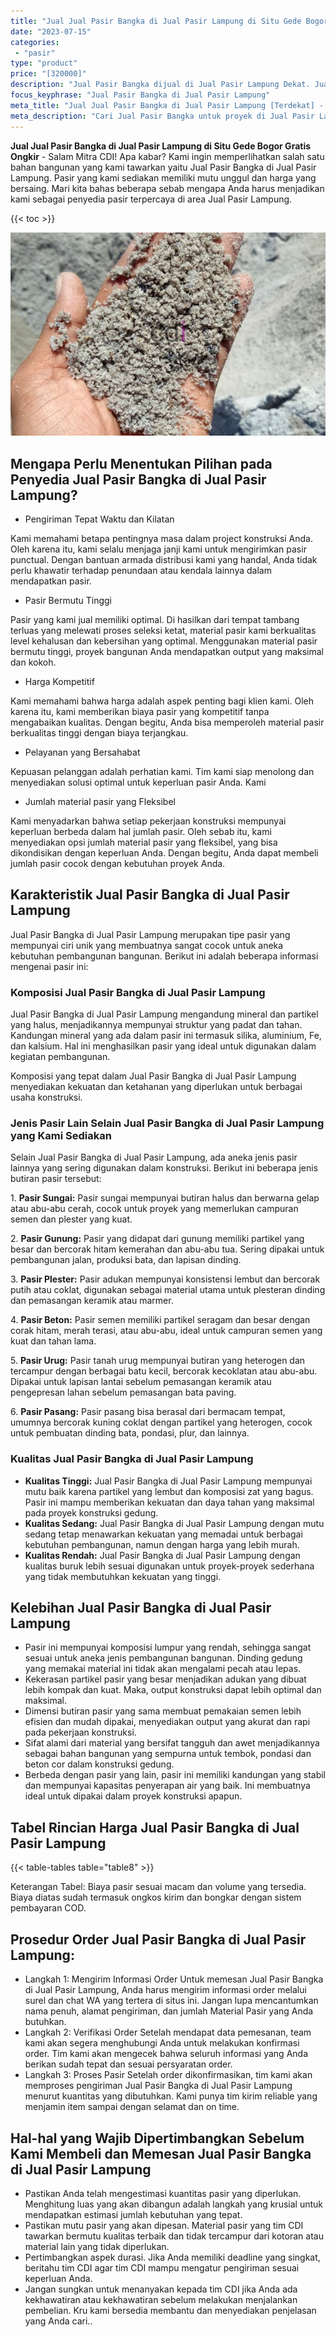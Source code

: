 ```yaml
---
title: "Jual Jual Pasir Bangka di Jual Pasir Lampung di Situ Gede Bogor Gratis Ongkir"
date: "2023-07-15"
categories:
 - "pasir"
type: "product"
price: "[320000]"
description: "Jual Pasir Bangka dijual di Jual Pasir Lampung Dekat. Jual Pasir Bangka ini sering digunakan dalam proyek konstruksi sebagai bahan campuran yang berkualitas dan halus. Hubungi kami untuk informasi lebih lanjut."
focus_keyphrase: "Jual Pasir Bangka di Jual Pasir Lampung"
meta_title: "Jual Jual Pasir Bangka di Jual Pasir Lampung [Terdekat] - CDI"
meta_description: "Cari Jual Pasir Bangka untuk proyek di Jual Pasir Lampung? Kami menawarkan Jual Pasir Bangka berkualitas untuk material adukan. Segera dapatkan penawaran terbaik."
---
```


**Jual Jual Pasir Bangka di Jual Pasir Lampung di Situ Gede Bogor Gratis Ongkir** - Salam Mitra CDI! Apa kabar? Kami ingin memperlihatkan salah satu bahan bangunan yang kami tawarkan yaitu Jual Pasir Bangka di Jual Pasir Lampung. Pasir yang kami sediakan memiliki mutu unggul dan harga yang bersaing. Mari kita bahas beberapa sebab mengapa Anda harus menjadikan kami sebagai penyedia pasir terpercaya di area Jual Pasir Lampung.

{{< toc >}}

![Jual Jual Pasir Bangka di Jual Pasir Lampung di Situ Gede Bogor Gratis Ongkir](/images/pasir/pasir-bangunan-15.jpg)

## Mengapa Perlu Menentukan Pilihan pada Penyedia Jual Pasir Bangka di Jual Pasir Lampung?

*   Pengiriman Tepat Waktu dan Kilatan

Kami memahami betapa pentingnya masa dalam project konstruksi Anda. Oleh karena itu, kami selalu menjaga janji kami untuk mengirimkan pasir punctual. Dengan bantuan armada distribusi kami yang handal, Anda tidak perlu khawatir terhadap penundaan atau kendala lainnya dalam mendapatkan pasir.
*   Pasir Bermutu Tinggi

Pasir yang kami jual memiliki optimal. Di hasilkan dari tempat tambang terluas yang melewati proses seleksi ketat, material pasir kami berkualitas level kehalusan dan kebersihan yang optimal. Menggunakan material pasir bermutu tinggi, proyek bangunan Anda mendapatkan output yang maksimal dan kokoh.
*   Harga Kompetitif

Kami memahami bahwa harga adalah aspek penting bagi klien kami. Oleh karena itu, kami memberikan biaya pasir yang kompetitif tanpa mengabaikan kualitas. Dengan begitu, Anda bisa memperoleh material pasir berkualitas tinggi dengan biaya terjangkau.
*   Pelayanan yang Bersahabat

Kepuasan pelanggan adalah perhatian kami. Tim kami siap menolong dan menyediakan solusi optimal untuk keperluan pasir Anda. Kami

*   Jumlah material pasir yang Fleksibel

Kami menyadarkan bahwa setiap pekerjaan konstruksi mempunyai keperluan berbeda dalam hal jumlah pasir. Oleh sebab itu, kami menyediakan opsi jumlah material pasir yang fleksibel, yang bisa dikondisikan dengan keperluan Anda. Dengan begitu, Anda dapat membeli jumlah pasir cocok dengan kebutuhan proyek Anda.

## Karakteristik Jual Pasir Bangka di Jual Pasir Lampung

Jual Pasir Bangka di Jual Pasir Lampung merupakan tipe pasir yang mempunyai ciri unik yang membuatnya sangat cocok untuk aneka kebutuhan pembangunan bangunan. Berikut ini adalah beberapa informasi mengenai pasir ini:

### Komposisi Jual Pasir Bangka di Jual Pasir Lampung

Jual Pasir Bangka di Jual Pasir Lampung mengandung mineral dan partikel yang halus, menjadikannya mempunyai struktur yang padat dan tahan. Kandungan mineral yang ada dalam pasir ini termasuk silika, aluminium, Fe, dan kalsium. Hal ini menghasilkan pasir yang ideal untuk digunakan dalam kegiatan pembangunan.

Komposisi yang tepat dalam Jual Pasir Bangka di Jual Pasir Lampung menyediakan kekuatan dan ketahanan yang diperlukan untuk berbagai usaha konstruksi.

### Jenis Pasir Lain Selain Jual Pasir Bangka di Jual Pasir Lampung yang Kami Sediakan

Selain Jual Pasir Bangka di Jual Pasir Lampung, ada aneka jenis pasir lainnya yang sering digunakan dalam konstruksi. Berikut ini beberapa jenis butiran pasir tersebut:

1\.  **Pasir Sungai:** Pasir sungai mempunyai butiran halus dan berwarna gelap atau abu-abu cerah, cocok untuk proyek yang memerlukan campuran semen dan plester yang kuat.

2\.  **Pasir Gunung:** Pasir yang didapat dari gunung memiliki partikel yang besar dan bercorak hitam kemerahan dan abu-abu tua. Sering dipakai untuk pembangunan jalan, produksi bata, dan lapisan dinding.

3\.  **Pasir Plester:** Pasir adukan mempunyai konsistensi lembut dan bercorak putih atau coklat, digunakan sebagai material utama untuk plesteran dinding dan pemasangan keramik atau marmer.

4\.  **Pasir Beton:** Pasir semen memiliki partikel seragam dan besar dengan corak hitam, merah terasi, atau abu-abu, ideal untuk campuran semen yang kuat dan tahan lama.

5\.  **Pasir Urug:** Pasir tanah urug mempunyai butiran yang heterogen dan tercampur dengan berbagai batu kecil, bercorak kecoklatan atau abu-abu. Dipakai untuk lapisan lantai sebelum pemasangan keramik atau pengepresan lahan sebelum pemasangan bata paving.

6\.  **Pasir Pasang:** Pasir pasang bisa berasal dari bermacam tempat, umumnya bercorak kuning coklat dengan partikel yang heterogen, cocok untuk pembuatan dinding bata, pondasi, plur, dan lainnya.

### Kualitas Jual Pasir Bangka di Jual Pasir Lampung

*   **Kualitas Tinggi:** Jual Pasir Bangka di Jual Pasir Lampung mempunyai mutu baik karena partikel yang lembut dan komposisi zat yang bagus. Pasir ini mampu memberikan kekuatan dan daya tahan yang maksimal pada proyek konstruksi gedung.
*   **Kualitas Sedang:** Jual Pasir Bangka di Jual Pasir Lampung dengan mutu sedang tetap menawarkan kekuatan yang memadai untuk berbagai kebutuhan pembangunan, namun dengan harga yang lebih murah.
*   **Kualitas Rendah:** Jual Pasir Bangka di Jual Pasir Lampung dengan kualitas buruk lebih sesuai digunakan untuk proyek-proyek sederhana yang tidak membutuhkan kekuatan yang tinggi.

## Kelebihan Jual Pasir Bangka di Jual Pasir Lampung

*   Pasir ini mempunyai komposisi lumpur yang rendah, sehingga sangat sesuai untuk aneka jenis pembangunan bangunan. Dinding gedung yang memakai material ini tidak akan mengalami pecah atau lepas.
*   Kekerasan partikel pasir yang besar menjadikan adukan yang dibuat lebih kompak dan kuat. Maka, output konstruksi dapat lebih optimal dan maksimal.
*   Dimensi butiran pasir yang sama membuat pemakaian semen lebih efisien dan mudah dipakai, menyediakan output yang akurat dan rapi pada pekerjaan konstruksi.
*   Sifat alami dari material yang bersifat tangguh dan awet menjadikannya sebagai bahan bangunan yang sempurna untuk tembok, pondasi dan beton cor dalam konstruksi gedung.
*   Berbeda dengan pasir yang lain, pasir ini memiliki kandungan yang stabil dan mempunyai kapasitas penyerapan air yang baik. Ini membuatnya ideal untuk dipakai dalam proyek konstruksi apapun.

## Tabel Rincian Harga Jual Pasir Bangka di Jual Pasir Lampung

{{< table-tables table="table8" >}}

Keterangan Tabel: Biaya pasir sesuai macam dan volume yang tersedia. Biaya diatas sudah termasuk ongkos kirim dan bongkar dengan sistem pembayaran COD.

## Prosedur Order Jual Pasir Bangka di Jual Pasir Lampung:

*   Langkah 1: Mengirim Informasi Order
Untuk memesan Jual Pasir Bangka di Jual Pasir Lampung, Anda harus mengirim informasi order melalui surel dan chat WA yang tertera di situs ini. Jangan lupa mencantumkan nama penuh, alamat pengiriman, dan jumlah Material Pasir yang Anda butuhkan.
*   Langkah 2: Verifikasi Order
Setelah mendapat data pemesanan, team kami akan segera menghubungi Anda untuk melakukan konfirmasi order. Tim kami akan mengecek bahwa seluruh informasi yang Anda berikan sudah tepat dan sesuai persyaratan order.
*   Langkah 3: Proses Pasir
Setelah order dikonfirmasikan, tim kami akan memproses pengiriman Jual Pasir Bangka di Jual Pasir Lampung menurut kuantitas yang dibutuhkan. Kami punya tim kirim reliable yang menjamin item sampai dengan selamat dan on time.

## Hal-hal yang Wajib Dipertimbangkan Sebelum Kami Membeli dan Memesan Jual Pasir Bangka di Jual Pasir Lampung

*   Pastikan Anda telah mengestimasi kuantitas pasir yang diperlukan. Menghitung luas yang akan dibangun adalah langkah yang krusial untuk mendapatkan estimasi jumlah kebutuhan yang tepat.
*   Pastikan mutu pasir yang akan dipesan. Material pasir yang tim CDI tawarkan bermutu kualitas terbaik dan tidak tercampur dari kotoran atau material lain yang tidak diperlukan.
*   Pertimbangkan aspek durasi. Jika Anda memiliki deadline yang singkat, beritahu tim CDI agar tim CDI mampu mengatur pengiriman sesuai keperluan Anda.
*   Jangan sungkan untuk menanyakan kepada tim CDI jika Anda ada kekhawatiran atau kekhawatiran sebelum melakukan menjalankan pembelian. Kru kami bersedia membantu dan menyediakan penjelasan yang Anda cari..